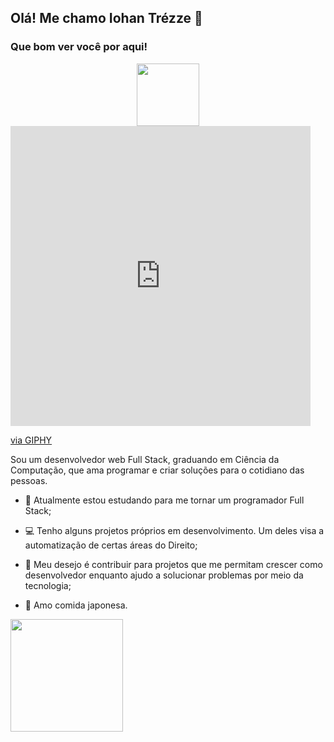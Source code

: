 ## Olá! Me chamo Iohan Trézze 👋

### Que bom ver você por aqui!

<div id="header" align="center">
  <img src="[https://giphy.com/stickers/AppsFlyer-workhard-appsflyer-lifeatappsflyer-Lg6vO9CNlQmUna1c5i](https://giphy.com/embed/Lg6vO9CNlQmUna1c5i)" width="100"/>
</div>

<iframe src="https://giphy.com/embed/Lg6vO9CNlQmUna1c5i" width="480" height="480" frameBorder="0" class="giphy-embed" allowFullScreen></iframe><p><a href="https://giphy.com/stickers/AppsFlyer-workhard-appsflyer-lifeatappsflyer-Lg6vO9CNlQmUna1c5i">via GIPHY</a></p>


Sou um desenvolvedor web Full Stack, graduando em Ciência da Computação, que ama programar e criar soluções para o cotidiano das pessoas.
 



- 🚀 Atualmente estou estudando para me tornar um programador Full Stack;

- 💻 Tenho alguns projetos próprios em desenvolvimento. Um deles visa a automatização de certas áreas do Direito;

- 🏢 Meu desejo é contribuir para projetos que me permitam crescer como desenvolvedor enquanto ajudo a solucionar problemas por meio da tecnologia;

- 🍣  Amo comida japonesa.



<img height="180em" src="https://github-readme-stats.vercel.app/api?username=TrezzeIohan&show_icons=true&hide_border=true&&count_private=true&include_all_commits=true" />



<!--
**TrezzeIohan/TrezzeIohan** is a ✨ _special_ ✨ repository because its `README.md` (this file) appears on your GitHub profile.

Here are some ideas to get you started:


- 🤔 I’m looking for help with ...
- 💬 Ask me about ...
- 📫 How to reach me: ...
- 😄 Pronouns: ...
- ⚡ Fun fact: ...
-->

